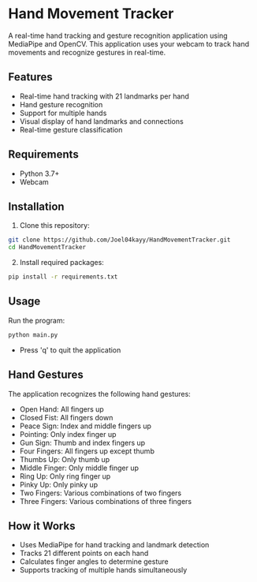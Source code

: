 # Hand Movement Tracker

A real-time hand tracking and gesture recognition application using MediaPipe and OpenCV. This application uses your webcam to track hand movements and recognize gestures in real-time.

## Features
- Real-time hand tracking with 21 landmarks per hand
- Hand gesture recognition
- Support for multiple hands
- Visual display of hand landmarks and connections
- Real-time gesture classification

## Requirements
- Python 3.7+
- Webcam

## Installation

1. Clone this repository:
```bash
git clone https://github.com/Joel04kayy/HandMovementTracker.git
cd HandMovementTracker
```

2. Install required packages:
```bash
pip install -r requirements.txt
```

## Usage

Run the program:
```bash
python main.py
```

- Press 'q' to quit the application

## Hand Gestures
The application recognizes the following hand gestures:
- Open Hand: All fingers up
- Closed Fist: All fingers down
- Peace Sign: Index and middle fingers up
- Pointing: Only index finger up
- Gun Sign: Thumb and index fingers up
- Four Fingers: All fingers up except thumb
- Thumbs Up: Only thumb up
- Middle Finger: Only middle finger up
- Ring Up: Only ring finger up
- Pinky Up: Only pinky up
- Two Fingers: Various combinations of two fingers
- Three Fingers: Various combinations of three fingers

## How it Works
- Uses MediaPipe for hand tracking and landmark detection
- Tracks 21 different points on each hand
- Calculates finger angles to determine gesture
- Supports tracking of multiple hands simultaneously 